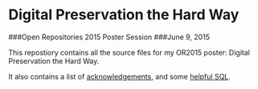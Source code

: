 # Digital Preservation the Hard Way
###Open Repositories 2015 Poster Session
###June 9, 2015

This repostiory contains all the source files for my OR2015 poster: Digital Preservation the Hard Way.

It also contains a list of [acknowledgements](ACKNOWLEDGEMENTS.md), and some [helpful SQL](helpful_SQL.md).
